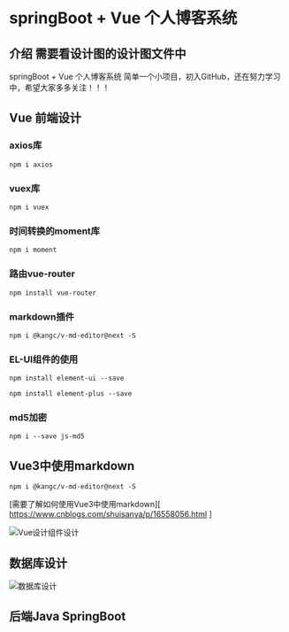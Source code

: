 # springBoot + Vue 个人博客系统

## 介绍	需要看设计图的设计图文件中

springBoot + Vue 个人博客系统 简单一个小项目，初入GitHub，还在努力学习中，希望大家多多关注！！！

## Vue 前端设计

### axios库

```shell
npm i axios
```

### vuex库

```shell
npm i vuex
```

### 时间转换的moment库

```shell
npm i moment
```

### 路由vue-router

```shell
npm install vue-router
```

### markdown插件

```shell
npm i @kangc/v-md-editor@next -S
```

### EL-UI组件的使用

```shell
npm install element-ui --save

npm install element-plus --save
```

### md5加密

```shell
npm i --save js-md5
```

## Vue3中使用markdown

```shell
npm i @kangc/v-md-editor@next -S
```

[需要了解如何使用Vue3中使用markdown][ https://www.cnblogs.com/shuisanya/p/16558056.html ]

![Vue设计组件设计](https://user-images.githubusercontent.com/109839622/184897291-d7fd4271-1ecc-47bc-8165-45a2279919b9.png)


## 数据库设计

![数据库设计](https://user-images.githubusercontent.com/109839622/184897527-b6a7059d-4de9-45a8-bee8-9b1b8dc05d4f.png)

## 后端Java SpringBoot

